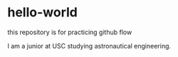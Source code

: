 # hello-world
this repository is for practicing github flow

I am a junior at USC studying astronautical engineering. 
